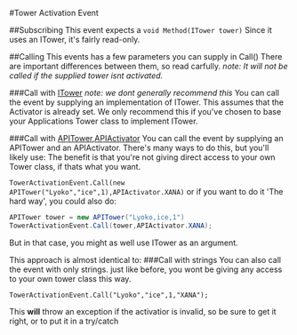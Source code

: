 #Tower Activation Event

##Subscribing
This event expects a ``void Method(ITower tower)``
Since it uses an ITower, it's fairly read-only.

##Calling
This events has a few parameters you can supply in Call()
There are important differences between them, so read carfully.
*note: It will not be called if the supplied tower isnt activated.*

###Call with [ITower](../../VirtualStructures/Interfaces/ITower.md)
*note: we dont generally recommend this*
You can call the event by supplying an implementation of ITower.
This assumes that the Activator is already set.
We only recommend this if you've chosen to base your Applications Tower class to implement ITower.

###Call with [APITower](../../VirtualStructures/APITower.md),[APIActivator](../../VirtualStructures/APIActivator.md)
You can call the event by supplying an APITower and an APIActivator.
There's many ways to do this, but you'll likely use:
The benefit is that you're not giving direct access to your own Tower class, if thats what you want.

``TowerActivationEvent.Call(new APITower("Lyoko","ice",1),APIActivator.XANA)``
or if you want to do it 'The hard way', you could also do:
```Java
APITower tower = new APITower("Lyoko,ice,1")
TowerActivationEvent.Call(tower,APIActivator.XANA);
```
But in that case, you might as well use ITower as an argument.

This approach is almost identical to:
###Call with strings
You can also call the event with only strings.
just like before, you wont be giving any access to your own tower class this way.

``TowerActivationEvent.Call("Lyoko","ice",1,"XANA");``

This __will__ throw an exception if the activatior is invalid, so be sure to get it right, or to put it in a try/catch
